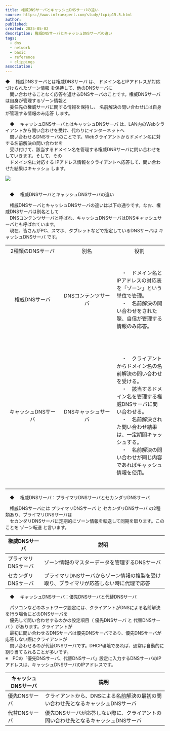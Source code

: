 ```yaml
---
title: 権威DNSサーバとキャッシュDNSサーバの違い
source: https://www.infraexpert.com/study/tcpip15.5.html
author: 
published: 
created: 2025-05-02
description: 権威DNSサーバとキャッシュDNSサーバの違い
tags:
  - dns
  - network
  - basic
  - reference
  - clippings
association:
---
```

◆　 権威DNSサーバとは権威DNSサーバ は、 ドメイン名とIPアドレスが対応づけられたゾーン情報 を保持して、他のDNSサーバに  
　問い合わせることなく応答を返せるDNSサーバのことです。権威DNSサーバは自身が管理するゾーン情報と  
　委任先の権威サーバに関する情報を保持し、 名前解決の問い合わせには自身が管理する情報のみ応答 します。  
  
  
　◆　 キャッシュDNSサーバとはキャッシュDNSサーバ は、LAN内のWebクライアントから問い合わせを受け、代わりにインターネットへ  
　問い合わせるDNSサーバのことです。Webクライアントからドメイン名に対する名前解決の問い合わせを  
　受け付けて、該当するドメイン名を管理する権威DNSサーバに問い合わせをしていきます。そして、その  
　ドメイン名に対応する IPアドレス情報をクライアントへ応答して、問い合わせた結果はキャッシュ します。  
  
![](https://www.infraexpert.com/studygif/tcpip15.5a.png)

|  |  |
| --- | --- |

　◆　 権威DNSサーバとキャッシュDNSサーバの違い  
  
　権威DNSサーバとキャッシュDNSサーバの違いは以下の通りです。なお、権威DNSサーバは別名として  
　DNSコンテンツサーバと呼ばれ、キャッシュDNSサーバはDNSキャッシュサーバとも呼ばれています。  
　現在、皆さんがPC、スマホ、タブレットなどで指定しているDNSサーバは キャッシュDNSサーバ です。

<table width="800"><tbody><tr><td height="36" align="center" width="156"><font>2種類のDNSサーバ</font></td><td height="36" align="center" width="156"><font>別名</font></td><td height="36" align="center" colspan="2" width="466"><font>役割</font></td></tr><tr><td height="36" align="center" width="156"><font>権威DNSサーバ</font></td><td height="36" align="center" width="156"><font>DNSコンテンツサーバ</font></td><td height="36" align="center" colspan="2" width="466"><p align="left"><font><br>　・　ドメイン名とIPアドレスの対応表を「ゾーン」という単位で管理。<br>　・　名前解決の問い合わせをされた際、自信が管理する情報のみ応答。<br><br></font></p></td></tr><tr><td height="36" align="center" width="156"><font>キャッシュDNSサーバ</font></td><td height="36" align="center" width="156"><font>DNSキャッシュサーバ</font></td><td height="36" align="center" colspan="2" width="466"><p align="left"><font><br>　・　クライアントからドメイン名の名前解決の問い合わせを受ける。<br>　・　該当するドメイン名を管理する権威DNSサーバに問い合わせる。<br>　・　名前解決された問い合わせ結果は、一定期間キャッシュする。<br>　・　名前解決の問い合わせが同じ内容であればキャッシュ情報を使用。<br><br></font></p></td></tr></tbody></table>

　◆　 権威DNSサーバ：プライマリDNSサーバとセカンダリDNSサーバ  
  
　権威DNSサーバには プライマリDNSサーバ と セカンダリDNSサーバ の2種類あり、プライマリDNSサーバは  
　セカンダリDNSサーバに定期的にゾーン情報を転送して同期を取ります。このことを ゾーン転送 と言います。

| 権威DNSサーバ | 説明 |
| --- | --- |
| プライマリDNSサーバ | ゾーン情報のマスターデータを管理するDNSサーバ |
| セカンダリDNSサーバ | プライマリDNSサーバからゾーン情報の複製を受け取り、プライマリが応答しない時に代理で応答 |

　◆　 キャッシュDNSサーバ：優先DNSサーバと代替DNSサーバ  
  
　パソコンなどのネットワーク設定には、クライアントがDNSによる名前解決を行う場合にどのDNSサーバを  
　優先して問い合わせするのかの設定項目（ 優先DNSサーバ と 代替DNSサーバ ）があります。クライアントが  
　最初に問い合わせるDNSサーバは優先DNSサーバであり、優先DNSサーバが応答しない際にクライアントが  
　問い合わせるのが代替DNSサーバです。DHCP環境であれば、通常は自動的に割り当てられることが多いです。  
※　PCの「優先DNSサーバ、代替DNSサーバ」設定に入力するDNSサーバのIPアドレスは、キャッシュDNSサーバのIPアドレスです。

| キャッシュDNSサーバ | 説明 |
| --- | --- |
| 優先DNSサーバ | クライアントから、DNSによる名前解決の最初の問い合わせ先となるキャッシュDNSサーバ |
| 代替DNSサーバ | 優先DNSサーバが応答しない際に、クライアントの問い合わせ先となるキャッシュDNSサーバ |

  

|  |  |
| --- | --- |